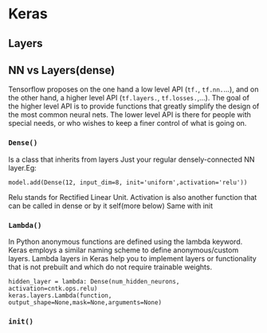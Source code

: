 # Keras

## Layers

## NN vs Layers(dense)
Tensorflow proposes on the one hand a low level API (`tf.`, `tf.nn.`...), and on the other hand, a higher level API (`tf.layers.`, `tf.losses.`,...).
The goal of the higher level API is to provide functions that greatly simplify the design of the most common neural nets. The lower level API is there for people with special needs, or who wishes to keep a finer control of what is going on.

### `Dense()`
Is a class that inherits from layers
Just your regular densely-connected NN layer.Eg:
```
model.add(Dense(12, input_dim=8, init='uniform',activation='relu'))

```
Relu stands for Rectified Linear Unit.
Activation is also another function that can be called in dense or by it self(more below)
Same with init

### `Lambda()`
In Python anonymous functions are defined using the lambda keyword.
Keras employs a similar naming scheme to define anonymous/custom layers. Lambda layers in Keras help you to implement layers or functionality that is not prebuilt and which do not require trainable weights.
```
hidden_layer = lambda: Dense(num_hidden_neurons, activation=cntk.ops.relu)
keras.layers.Lambda(function, output_shape=None,mask=None,arguments=None)
```

### `init()`

